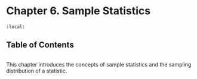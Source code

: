 # Chapter 6. Sample Statistics

```{contents}
:local:
```

## Table of Contents

```{tableofcontents}

```

This chapter introduces the concepts of sample statistics and the sampling
distribution of a statistic.
